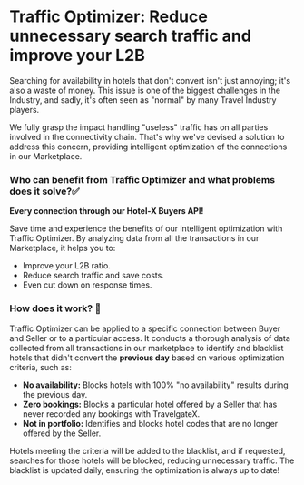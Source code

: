 ﻿---
sidebar_position: 1
---

# Traffic Optimizer: Reduce unnecessary search traffic and improve your L2B

Searching for availability in hotels that don't convert isn't just annoying; it's also a waste of money. This issue is one of the biggest challenges in the Industry, and sadly, it's often seen as "normal" by many Travel Industry players.

We fully grasp the impact handling "useless" traffic has on all parties involved in the connectivity chain. That's why we've devised a solution to address this concern, providing intelligent optimization of the connections in our Marketplace. 

### Who can benefit from Traffic Optimizer and what problems does it solve?✅
**Every connection through our Hotel-X Buyers API!**

Save time and experience the benefits of our intelligent optimization with Traffic Optimizer. By analyzing data from all the transactions in our Marketplace, it helps you to:

- Improve your L2B ratio.
- Reduce search traffic and save costs.
- Even cut down on response times.


### How does it work? 🚦
Traffic Optimizer can be applied to a specific connection between Buyer and Seller or to a particular access. It conducts a thorough analysis of data collected from all transactions in our marketplace to identify and blacklist hotels that didn't convert the **previous day** based on various optimization criteria, such as:

- **No availability:** Blocks hotels with 100% "no availability" results during the previous day.
- **Zero bookings:** Blocks a particular hotel offered by a Seller that has never recorded any bookings with TravelgateX. 
- **Not in portfolio:** Identifies and blocks hotel codes that are no longer offered by the Seller. 


Hotels meeting the criteria will be added to the blacklist, and if requested, searches for those hotels will be blocked, reducing unnecessary traffic. The blacklist is updated daily, ensuring the optimization is always up to date!
